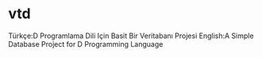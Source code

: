 vtd
===

Türkçe:D Programlama Dili Için Basit Bir Veritabanı Projesi
English:A Simple Database Project for D Programming Language
